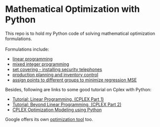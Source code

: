 # Mathematical Optimization with Python

This repo is to hold my Python code of solving mathematical optimization formulations. <br/><br/>
Formulations include:
- [linear programming](./LP/LP_final.ipynb)
- [mixed integer programming](./MIP/MIP_final.ipynb)
- [set covering - installing security telephones](./Set%20Covering/Installing%20Security%20Telephones.ipynb)
- [production planning and inventory control](./Inventory%20Control/Production%20Planning%20and%20Inventory%20Control.ipynb)
- [assign points to different groups to minimize regression MSE](./MIP/Assign%20points%20to%20different%20groups%20to%20minimize%20regression%20MSE.ipynb)

Besides, following are links to some good tutorial on Cplex with Python:
- [Tutorial: Linear Programming, (CPLEX Part 1)](https://ibmdecisionoptimization.github.io/tutorials/html/Linear_Programming.html)
- [Tutorial: Beyond Linear Programming, (CPLEX Part 2)](https://ibmdecisionoptimization.github.io/tutorials/html/Beyond_Linear_Programming.html)
- [CPLEX Optimization Modeling using Python](https://www-01.ibm.com/support/docview.wss?uid=swg27042869&aid=1)

Google offers its own [optimization tool](https://developers.google.com/optimization/) too.
